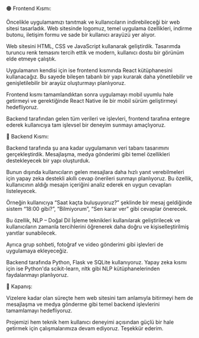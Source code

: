 🟠 Frontend Kısmı:

Öncelikle uygulamamızı tanıtmak ve kullanıcıların indirebileceği bir web sitesi tasarladık. Web sitesinde logomuz, temel uygulama özellikleri, indirme butonu, iletişim formu ve sade bir kullanıcı arayüzü yer alıyor.

Web sitesini HTML, CSS ve JavaScript kullanarak geliştirdik. Tasarımda turuncu renk temasını tercih ettik ve modern, kullanıcı dostu bir görünüm elde etmeye çalıştık.

Uygulamanın kendisi için ise frontend kısmında React kütüphanesini kullanacağız. Bu sayede bileşen tabanlı bir yapı kurarak daha yönetilebilir ve genişletilebilir bir arayüz oluşturmayı planlıyoruz.

Frontend kısmı tamamlandıktan sonra uygulamayı mobil uyumlu hale getirmeyi ve gerektiğinde React Native ile bir mobil sürüm geliştirmeyi hedefliyoruz.

Backend tarafından gelen tüm verileri ve işlevleri, frontend tarafına entegre ederek kullanıcıya tam işlevsel bir deneyim sunmayı amaçlıyoruz.

🔵 Backend Kısmı:

Backend tarafında şu ana kadar uygulamanın veri tabanı tasarımını gerçekleştirdik. Mesajlaşma, medya gönderimi gibi temel özellikleri destekleyecek bir yapı oluşturduk.

Bunun dışında kullanıcıların gelen mesajlara daha hızlı yanıt verebilmeleri için yapay zeka destekli akıllı cevap önerileri sunmayı planlıyoruz. Bu özellik, kullanıcının aldığı mesajın içeriğini analiz ederek en uygun cevapları listeleyecek.

Örneğin kullanıcıya “Saat kaçta buluşuyoruz?” şeklinde bir mesaj geldiğinde sistem “18:00 gibi?”, “Bilmiyorum”, “Sen karar ver” gibi cevaplar önerecek.

Bu özellik, NLP – Doğal Dil İşleme teknikleri kullanılarak geliştirilecek ve kullanıcıların zamanla tercihlerini öğrenerek daha doğru ve kişiselleştirilmiş yanıtlar sunabilecek.

Ayrıca grup sohbeti, fotoğraf ve video gönderimi gibi işlevleri de uygulamaya ekleyeceğiz.

Backend tarafında Python, Flask ve SQLite kullanıyoruz. Yapay zeka kısmı için ise Python'da scikit-learn, nltk gibi NLP kütüphanelerinden faydalanmayı planlıyoruz.

🎯 Kapanış:

Vizelere kadar olan süreçte hem web sitesini tam anlamıyla bitirmeyi hem de mesajlaşma ve medya gönderme gibi temel backend işlevlerini tamamlamayı hedefliyoruz.

Projemizi hem teknik hem kullanıcı deneyimi açısından güçlü bir hale getirmek için çalışmalarımıza devam ediyoruz.
Teşekkür ederim.
